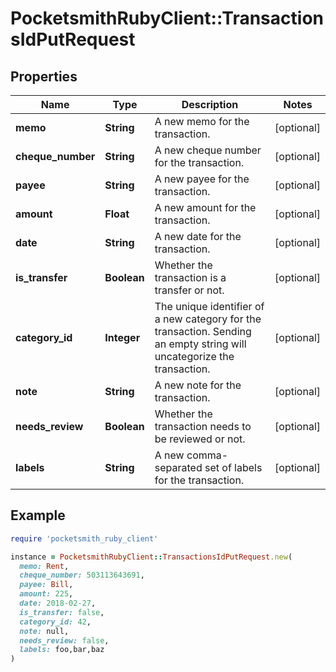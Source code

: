 # PocketsmithRubyClient::TransactionsIdPutRequest

## Properties

| Name | Type | Description | Notes |
| ---- | ---- | ----------- | ----- |
| **memo** | **String** | A new memo for the transaction. | [optional] |
| **cheque_number** | **String** | A new cheque number for the transaction. | [optional] |
| **payee** | **String** | A new payee for the transaction. | [optional] |
| **amount** | **Float** | A new amount for the transaction. | [optional] |
| **date** | **String** | A new date for the transaction. | [optional] |
| **is_transfer** | **Boolean** | Whether the transaction is a transfer or not. | [optional] |
| **category_id** | **Integer** | The unique identifier of a new category for the transaction. Sending an empty string will uncategorize the transaction. | [optional] |
| **note** | **String** | A new note for the transaction. | [optional] |
| **needs_review** | **Boolean** | Whether the transaction needs to be reviewed or not. | [optional] |
| **labels** | **String** | A new comma-separated set of labels for the transaction. | [optional] |

## Example

```ruby
require 'pocketsmith_ruby_client'

instance = PocketsmithRubyClient::TransactionsIdPutRequest.new(
  memo: Rent,
  cheque_number: 503113643691,
  payee: Bill,
  amount: 225,
  date: 2018-02-27,
  is_transfer: false,
  category_id: 42,
  note: null,
  needs_review: false,
  labels: foo,bar,baz
)
```


